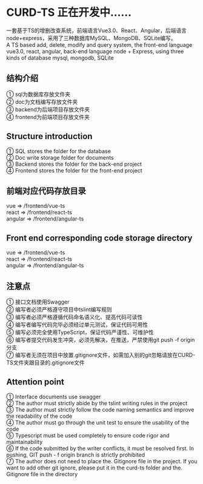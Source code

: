 # CURD-TS 正在开发中……
一套基于TS的增删改查系统，前端语言Vue3.0、React、Angular，后端语言node+express，采用了三种数据库MySQL、MongoDB、SQLite编写。  
A TS based add, delete, modify and query system, the front-end language vue3.0, react, angular, back-end language node + Express, using three kinds of database mysql, mongodb, SQLite  

## 结构介绍 
① sql为数据库存放文件夹  
② doc为文档编写存放文件夹  
③ backend为后端项目存放文件夹  
④ frontend为前端项目存放文件夹  

## Structure introduction 
① SQL stores the folder for the database  
② Doc write storage folder for documents  
③ Backend stores the folder for the back-end project  
④ Frontend stores the folder for the front-end project  

## 前端对应代码存放目录
vue => /frontend/vue-ts  
react => /frontend/react-ts  
angular => /frontend/angular-ts  

## Front end corresponding code storage directory
vue => /frontend/vue-ts  
react => /frontend/react-ts  
angular => /frontend/angular-ts  

## 注意点
① 接口文档使用Swagger  
② 编写者必须严格遵守项目中tslint编写规则  
③ 编写者必须严格遵循代码命名语义化、提高代码可读性  
④ 编写者编写代码完毕必须经过单元测试，保证代码可用性  
⑤ 编写必须完全使用TypeScript，保证代码严谨性、可维护性  
⑥ 编写者提交代码发生冲突，必须先解决，在推送，严禁使用git push -f origin 分支  
⑦ 编写者无须在项目中放置.gitignore文件，如需加入别的git忽略请放在CURD-TS文件夹跟目录的.gitignore文件  

## Attention point
① Interface documents use swagger  
② The author must strictly abide by the tslint writing rules in the project  
③ The author must strictly follow the code naming semantics and improve the readability of the code  
④ The author must go through the unit test to ensure the usability of the code  
⑤ Typescript must be used completely to ensure code rigor and maintainability  
⑥ If the code submitted by the writer conflicts, it must be resolved first. In pushing, GIT push - f origin branch is strictly prohibited  
⑦ The author does not need to place the. Gitignore file in the project. If you want to add other git ignore, please put it in the curd-ts folder and the. Gitignore file in the directory